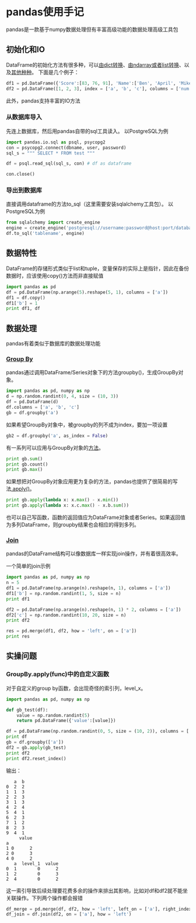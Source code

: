 ﻿# pandas使用手记

pandas是一款基于numpy数据处理但有丰富高级功能的数据处理高级工具包

## 初始化和IO

DataFrame的初始化方法有很多种，可以[由dict转换](http://pandas.pydata.org/pandas-docs/version/0.19/dsintro.html#from-dict-of-series-or-dicts)、[由ndarray或者list转换](http://pandas.pydata.org/pandas-docs/version/0.19/dsintro.html#from-dict-of-ndarrays-lists)、以及[其他种种](http://pandas.pydata.org/pandas-docs/version/0.19/dsintro.html#dataframe)。
下面是几个例子：

```python
df1 = pd.DataFrame({'Score':[83, 76, 91], 'Name':['Ben', 'April', 'Mike']})
df2 = pd.DataFrame([1, 2, 3], index = ['a', 'b', 'c'], columns = ['num'])
```

此外，pandas支持丰富的IO方法

### 从数据库导入

先连上数据库，然后用pandas自带的sql工具读入。
以PostgreSQL为例

```python
import pandas.io.sql as psql, psycopg2
con = psycopg2.connect(dbname, user, password)
sql_s = """ SELECT * FROM test """

df = psql.read_sql(sql_s, con) # df as dataframe

con.close()
```

### 导出到数据库

直接调用dataframe的方法to_sql（这里需要安装sqlalchemy工具包）。
以PostgreSQL为例

```python
from sqlalchemy import create_engine
engine = create_engine('postgresql://username:password@host:port/database')
df.to_sql('tablename', engine)
```

## 数据特性

DataFrame的存储形式类似于list和tuple，变量保存的实际上是指针，因此在备份数据时，应该使用copy()方法而非直接赋值
```python
import pandas as pd
df = pd.DataFrame(np.arange(5).reshape(5, 1), columns = ['a'])
df1 = df.copy()
df1['b'] = 1
print df1, df
```

## 数据处理

pandas有着类似于数据库的数据处理功能

### [Group By](https://pandas.pydata.org/pandas-docs/stable/api.html#groupby)

pandas通过调用DataFrame/Series对象下的方法groupby()，生成GroupBy对象。
```python
import pandas as pd, numpy as np
d = np.random.randint(0, 4, size = (10, 3))
df = pd.DataFrame(d)
df.columns = ['a', 'b', 'c']
gb = df.groupby('a')
```

如果希望GroupBy对象中，被groupby的列不成为index，要加一项设置
```python
gb2 = df.groupby('a', as_index = False)
```

有一系列可以应用与GroupBy对象的[方法](https://pandas.pydata.org/pandas-docs/stable/api.html#id41)。
```python
print gb.sum()
print gb.count()
print gb.max()
```

如果想把对GroupBy对象应用更为复杂的方法，pandas也提供了很简易的写法[.apply()](https://pandas.pydata.org/pandas-docs/stable/generated/pandas.core.groupby.GroupBy.apply.html#pandas-core-groupby-groupby-apply)。
```python
print gb.apply(lambda x: x.max() - x.min())
print gb.apply(lambda x: x.c.max() - x.b.sum())
```

也可以自己写函数，函数的返回值应为DataFrame对象或者Series。如果返回值为多列DataFrame，则groupby结果也会相应的得到多列。


### [Join](http://pandas.pydata.org/pandas-docs/version/0.19/merging.html#database-style-dataframe-joining-merging)

pandas的DataFrame结构可以像数据库一样实现join操作，并有着很高效率。

一个简单的join示例

```python
import pandas as pd, numpy as np
n = 5
df1 = pd.DataFrame(np.arange(n).reshape(n, 1), columns = ['a'])
df1['b'] = np.random.randint(1, 5, size = n)
print df1

df2 = pd.DataFrame(np.arange(n).reshape(n, 1) * 2, columns = ['a'])
df2['c'] = np.random.randint(10, 20, size = n)
print df2

res = pd.merge(df1, df2, how = 'left', on = ['a'])
print res
```

## 实操问题


### GroupBy.apply(func)中的自定义函数

对于自定义的group by函数，会出现奇怪的索引列，level_x。
```python
import pandas as pd, numpy as np

def gb_test(df):
    value = np.random.randint(5)
    return pd.DataFrame({'value':[value]})

df = pd.DataFrame(np.random.randint(0, 5, size = (10, 2)), columns = ['a', 'b'])
print df
gb = df.groupby(['a'])
df2 = gb.apply(gb_test)
print df2
print df2.reset_index()
```

输出：
```
   a  b
0  2  2
1  1  3
2  2  3
3  1  3
4  2  4
5  4  1
6  2  3
7  1  2
8  2  3
9  4  1
     value
a         
1 0      2
2 0      3
4 0      2
   a  level_1  value
0  1        0      2
1  2        0      3
2  4        0      2
```

这一索引导致后续处理要花费多余的操作来排出其影响，比如对df和df2就不能坐关联操作。下列两个操作都会报错
```python
df_merge = pd.merge(df, df2, how = 'left', left_on = ['a'], right_index = True)
df_join = df.join(df2, on = ['a'], how = 'left')
```